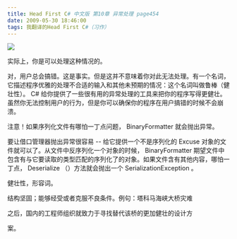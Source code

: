 ```yaml
---
title: Head First C# 中文版 第10章 异常处理 page454
date: 2009-05-30 18:46:00
tags: 我翻译的Head First C#（习作）
---
```

![](http://student.csdn.net/attachment/200905/30/39098_1243680336tjJZ.jpg)

实际上，你是可以处理这种情况的。

  

对，用户总会搞错。这是事实。但是这并不意味着你对此无法处理。有一个名词，它描述程序优雅的处理不合适的输入和其他未预期的情况：这个名词叫做鲁棒（健壮性）。
C#  给你提供了一些很有用的异常处理的工具来把你的程序写得更健壮。虽然你无法控制用户的行为，但是你可以确保你的程序在用户搞错的时候不会崩溃。

  

注意！如果序列化文件有哪怕一丁点问题，  BinaryFormatter  就会抛出异常。

  

要让借口管理器抛出异常很容易  \--  给它提供一个不是序列化的  Excuse  对象的文件就可以了。从文件中反序列化一个对象的时候，
BinaryFormatter  期望文件中包含有与它要读取的类型匹配的序列化了的对象。如果文件含有其他内容，哪怕一丁点，  Deserialize
（）方法就会抛出一个  SerializationException  。

  

健壮性，形容词。

  

结构坚固；能够经受或者克服不良条件。例句：塔科马海峡大桥灾难

  

之后，国内的工程师组织就致力于寻找替代该桥的更加健壮的设计方

  

案。



